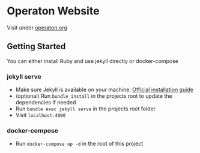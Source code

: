 # Operaton Website

Visit under [operaton.org](https://operaton.org)

## Getting Started

You can either install Ruby and use jekyll directly or docker-compose

### jekyll serve

- Make sure Jekyll is available on your machine: [Official installation guide](https://jekyllrb.com/docs/installation/)
- (optional) Run `bundle install` in the projects root to update the dependencies if needed
- Run `bundle exec jekyll serve` in the projects root folder
- Visit `localhost:4000`

### docker-compose

- Run `docker-compose up -d` in the root of this project
